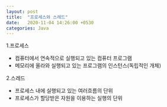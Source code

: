 ```yaml
---
layout: post
title:  "프로세스와 스레드"
date:   2020-11-04 14:26:00 +0530
categories: Java
---
```

1.프로세스
- 컴퓨터에서 연속적으로 실행되고 있는 컴퓨터 프로그램
- 메모리에 올라와 실행되고 있는 프로그램의 인스턴스(독립적인 개체)


2.스레드
- 프로세스 내에 실행되고 있는 여러흐름의 단위
- 프로세스가 할당받은 자원을 이용하는 실행의 단위